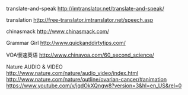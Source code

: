 translate-and-speak
http://imtranslator.net/translate-and-speak/

translation
http://free-translator.imtranslator.net/speech.asp

chinasmack
http://www.chinasmack.com/

Grammar Girl
http://www.quickanddirtytips.com/

VOA慢速英语
http://www.chinavoa.com/60_second_science/

Nature AUDIO & VIDEO
http://www.nature.com/nature/audio_video/index.html   
http://www.nature.com/nature/outline/ovarian-cancer/#animation   
https://www.youtube.com/v/jqdOkXQngw8?version=3&hl=en_US&rel=0
